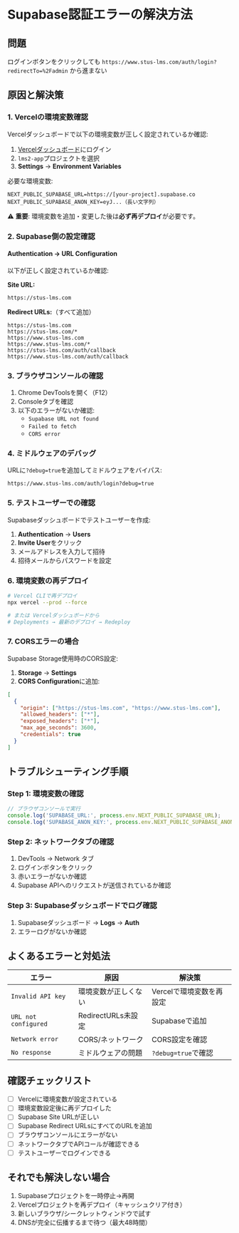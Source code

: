 # Supabase認証エラーの解決方法

## 問題
ログインボタンをクリックしても `https://www.stus-lms.com/auth/login?redirectTo=%2Fadmin` から進まない

## 原因と解決策

### 1. Vercelの環境変数確認

Vercelダッシュボードで以下の環境変数が正しく設定されているか確認:

1. [Vercelダッシュボード](https://vercel.com)にログイン
2. `lms2-app`プロジェクトを選択
3. **Settings** → **Environment Variables**

必要な環境変数:
```
NEXT_PUBLIC_SUPABASE_URL=https://[your-project].supabase.co
NEXT_PUBLIC_SUPABASE_ANON_KEY=eyJ...（長い文字列）
```

⚠️ **重要**: 環境変数を追加・変更した後は**必ず再デプロイ**が必要です。

### 2. Supabase側の設定確認

#### Authentication → URL Configuration

以下が正しく設定されているか確認:

**Site URL:**
```
https://stus-lms.com
```

**Redirect URLs:**（すべて追加）
```
https://stus-lms.com
https://stus-lms.com/*
https://www.stus-lms.com
https://www.stus-lms.com/*
https://stus-lms.com/auth/callback
https://www.stus-lms.com/auth/callback
```

### 3. ブラウザコンソールの確認

1. Chrome DevToolsを開く（F12）
2. Consoleタブを確認
3. 以下のエラーがないか確認:
   - `Supabase URL not found`
   - `Failed to fetch`
   - `CORS error`

### 4. ミドルウェアのデバッグ

URLに`?debug=true`を追加してミドルウェアをバイパス:
```
https://www.stus-lms.com/auth/login?debug=true
```

### 5. テストユーザーでの確認

Supabaseダッシュボードでテストユーザーを作成:

1. **Authentication** → **Users**
2. **Invite User**をクリック
3. メールアドレスを入力して招待
4. 招待メールからパスワードを設定

### 6. 環境変数の再デプロイ

```bash
# Vercel CLIで再デプロイ
npx vercel --prod --force

# または Vercelダッシュボードから
# Deployments → 最新のデプロイ → Redeploy
```

### 7. CORSエラーの場合

Supabase Storage使用時のCORS設定:

1. **Storage** → **Settings**
2. **CORS Configuration**に追加:

```json
[
  {
    "origin": ["https://stus-lms.com", "https://www.stus-lms.com"],
    "allowed_headers": ["*"],
    "exposed_headers": ["*"],
    "max_age_seconds": 3600,
    "credentials": true
  }
]
```

## トラブルシューティング手順

### Step 1: 環境変数の確認
```javascript
// ブラウザコンソールで実行
console.log('SUPABASE_URL:', process.env.NEXT_PUBLIC_SUPABASE_URL);
console.log('SUPABASE_ANON_KEY:', process.env.NEXT_PUBLIC_SUPABASE_ANON_KEY ? 'Set' : 'Not set');
```

### Step 2: ネットワークタブの確認
1. DevTools → Network タブ
2. ログインボタンをクリック
3. 赤いエラーがないか確認
4. Supabase APIへのリクエストが送信されているか確認

### Step 3: Supabaseダッシュボードでログ確認
1. Supabaseダッシュボード → **Logs** → **Auth**
2. エラーログがないか確認

## よくあるエラーと対処法

| エラー | 原因 | 解決策 |
|--------|------|---------|
| `Invalid API key` | 環境変数が正しくない | Vercelで環境変数を再設定 |
| `URL not configured` | RedirectURLs未設定 | Supabaseで追加 |
| `Network error` | CORS/ネットワーク | CORS設定を確認 |
| `No response` | ミドルウェアの問題 | `?debug=true`で確認 |

## 確認チェックリスト

- [ ] Vercelに環境変数が設定されている
- [ ] 環境変数設定後に再デプロイした
- [ ] Supabase Site URLが正しい
- [ ] Supabase Redirect URLsにすべてのURLを追加
- [ ] ブラウザコンソールにエラーがない
- [ ] ネットワークタブでAPIコールが確認できる
- [ ] テストユーザーでログインできる

## それでも解決しない場合

1. Supabaseプロジェクトを一時停止→再開
2. Vercelプロジェクトを再デプロイ（キャッシュクリア付き）
3. 新しいブラウザ/シークレットウィンドウで試す
4. DNSが完全に伝播するまで待つ（最大48時間）